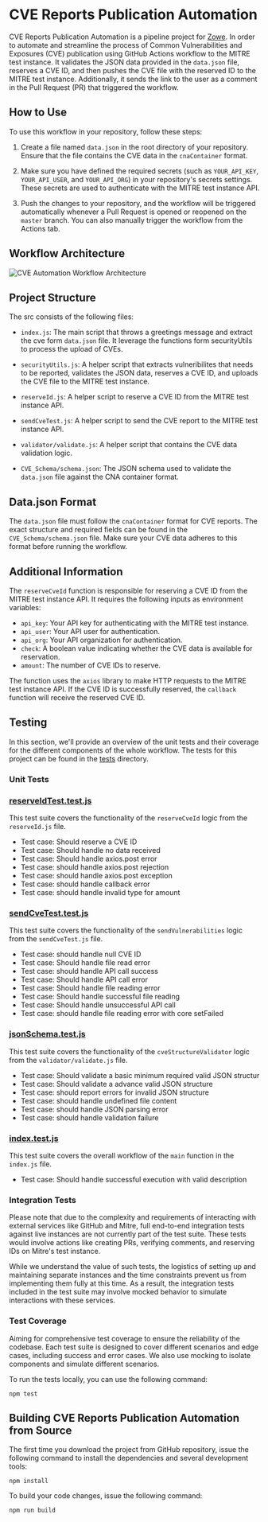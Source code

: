 # CVE Reports Publication Automation

CVE Reports Publication Automation is a pipeline project for [Zowe](https://github.com/zowe). In order to automate and streamline the process of Common Vulnerabilities and Exposures (CVE) publication using GitHub Actions workflow to the MITRE test instance. It validates the JSON data provided in the `data.json` file, reserves a CVE ID, and then pushes the CVE file with the reserved ID to the MITRE test instance. Additionally, it sends the link to the user as a comment in the Pull Request (PR) that triggered the workflow.

## How to Use

To use this workflow in your repository, follow these steps:

1. Create a file named `data.json` in the root directory of your repository. Ensure that the file contains the CVE data in the `cnaContainer` format.

2. Make sure you have defined the required secrets (such as `YOUR_API_KEY`, `YOUR_API_USER`, and `YOUR_API_ORG`) in your repository's secrets settings. These secrets are used to authenticate with the MITRE test instance API.

3. Push the changes to your repository, and the workflow will be triggered automatically whenever a Pull Request is opened or reopened on the `master` branch. You can also manually trigger the workflow from the Actions tab.

## Workflow Architecture
![CVE Automation Workflow Architecture](https://i.imgur.com/liDuRCu.jpg)

## Project Structure

The src consists of the following files:

- `index.js`: The main script that throws a greetings message and extract the cve form `data.json` file. It leverage the functions form securityUtils to process the upload of CVEs.

- `securityUtils.js`: A helper script that extracts vulneribilites that needs to be reported, validates the JSON data, reserves a CVE ID, and uploads the CVE file to the MITRE test instance.

- `reserveId.js`: A helper script to reserve a CVE ID from the MITRE test instance API.

- `sendCveTest.js`: A helper script to send the CVE report to the MITRE test instance API.

- `validator/validate.js`: A helper script that contains the CVE data validation logic.

- `CVE_Schema/schema.json`: The JSON schema used to validate the `data.json` file against the CNA container format.

## Data.json Format

The `data.json` file must follow the `cnaContainer` format for CVE reports. The exact structure and required fields can be found in the `CVE_Schema/schema.json` file. Make sure your CVE data adheres to this format before running the workflow.

## Additional Information

The `reserveCveId` function is responsible for reserving a CVE ID from the MITRE test instance API. It requires the following inputs as environment variables:

- `api_key`: Your API key for authenticating with the MITRE test instance.
- `api_user`: Your API user for authentication.
- `api_org`: Your API organization for authentication.
- `check`: A boolean value indicating whether the CVE data is available for reservation.
- `amount`: The number of CVE IDs to reserve.

The function uses the `axios` library to make HTTP requests to the MITRE test instance API. If the CVE ID is successfully reserved, the `callback` function will receive the reserved CVE ID.

## Testing

In this section, we'll provide an overview of the unit tests and their coverage for the different components of the whole workflow.
The tests for this project can be found in the [tests](./tests/) directory.

### Unit Tests

### [reserveIdTest.test.js](./tests/reserveId.test.js)

This test suite covers the functionality of the `reserveCveId` logic from the `reserveId.js` file.

- Test case: Should reserve a CVE ID
- Test case: Should handle no data received
- Test case: Should handle axios.post error
- Test case: should handle axios.post rejection
- Test case: should handle axios.post exception
- Test case: should handle callback error
- Test case: should handle invalid type for amount

### [sendCveTest.test.js](./tests/sendCveTest.test.js)

This test suite covers the functionality of the `sendVulnerabilities` logic from the `sendCveTest.js` file.

- Test case: should handle null CVE ID
- Test case: Should handle file read error
- Test case: should handle API call success
- Test case: Should handle API call error
- Test case: Should handle file reading error
- Test case: Should handle successful file reading
- Test case: Should handle unsuccessful API call
- Test case: should handle file reading error with core setFailed

### [jsonSchema.test.js](./tests/jsonSchema.test.js)

This test suite covers the functionality of the `cveStructureValidator` logic from the `validator/validate.js` file.

- Test case: Should validate a basic minimum required valid JSON structur
- Test case: Should validate a advance valid JSON structure
- Test case: should report errors for invalid JSON structure
- Test case: should handle undefined file content
- Test case: should handle JSON parsing error
- Test case: should handle validation failure

### [index.test.js](./tests/index.test.js)

This test suite covers the overall workflow of the `main` function in the `index.js` file.

- Test case: Should handle successful execution with valid description

### Integration Tests

Please note that due to the complexity and requirements of interacting with external services like GitHub and Mitre, full end-to-end integration tests against live instances are not currently part of the test suite. These tests would involve actions like creating PRs, verifying comments, and reserving IDs on Mitre's test instance.

While we understand the value of such tests, the logistics of setting up and maintaining separate instances and the time constraints prevent us from implementing them fully at this time. As a result, the integration tests included in the test suite may involve mocked behavior to simulate interactions with these services.

### Test Coverage

Aiming for comprehensive test coverage to ensure the reliability of the codebase. Each test suite is designed to cover different scenarios and edge cases, including success and error cases. We also use mocking to isolate components and simulate different scenarios.

To run the tests locally, you can use the following command:

```
npm test
```
## Building CVE Reports Publication Automation from Source

The first time you download the project from GitHub repository, issue the following command to install the dependencies and several development tools:

```
npm install
```

To build your code changes, issue the following command:

```
npm run build
```
